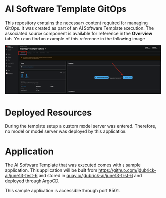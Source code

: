 # AI Software Template GitOps

This repository contains the necessary content required for managing GitOps. It was created as part of an AI Software Template execution. The associated source component is available for reference in the **Overview** tab. You can find an example of this reference in the following image.

![Overview Tab](./images/overview-dependency.png)

# Deployed Resources
During the template setup a custom model server was entered. Therefore, no model or model server was deployed by this application.

# Application

The AI Software Template that was executed comes with a sample application. This application will be built from https://github.com/jdubrick-ai/june13-test-6 and stored in [quay.io/jdubrick-ai/june13-test-6](https://quay.io/jdubrick-ai/june13-test-6) and deployed through ArgoCD. 

This sample application is accessible through port 8501.